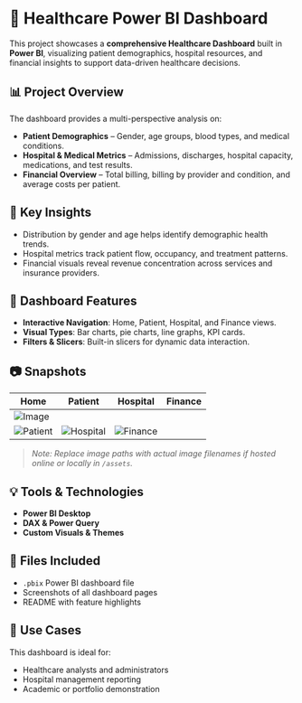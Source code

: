# 🏥 Healthcare Power BI Dashboard

This project showcases a **comprehensive Healthcare Dashboard** built in **Power BI**, visualizing patient demographics, hospital resources, and financial insights to support data-driven healthcare decisions.

## 📊 Project Overview

The dashboard provides a multi-perspective analysis on:

* **Patient Demographics** – Gender, age groups, blood types, and medical conditions.
* **Hospital & Medical Metrics** – Admissions, discharges, hospital capacity, medications, and test results.
* **Financial Overview** – Total billing, billing by provider and condition, and average costs per patient.

## 🎯 Key Insights

* Distribution by gender and age helps identify demographic health trends.
* Hospital metrics track patient flow, occupancy, and treatment patterns.
* Financial visuals reveal revenue concentration across services and insurance providers.

## 🧩 Dashboard Features

* **Interactive Navigation**: Home, Patient, Hospital, and Finance views.
* **Visual Types**: Bar charts, pie charts, line graphs, KPI cards.
* **Filters & Slicers**: Built-in slicers for dynamic data interaction.

## 📷 Snapshots

| Home                                  | Patient                                     | Hospital                                      | Finance                                     |
| ------------------------------------- | ------------------------------------------- | --------------------------------------------- | ------------------------------------------- |
| ![Image](https://github.com/user-attachments/assets/4ec6abd8-97e9-42df-9cff-b642f7a2082a)
 | ![Patient](./assets/Screenshot_Patient.png) | ![Hospital](./assets/Screenshot_Hospital.png) | ![Finance](./assets/Screenshot_Finance.png) |

> *Note: Replace image paths with actual image filenames if hosted online or locally in `/assets`.*

## 💡 Tools & Technologies

* **Power BI Desktop**
* **DAX & Power Query**
* **Custom Visuals & Themes**

## 📁 Files Included

* `.pbix` Power BI dashboard file
* Screenshots of all dashboard pages
* README with feature highlights

## 📌 Use Cases

This dashboard is ideal for:

* Healthcare analysts and administrators
* Hospital management reporting
* Academic or portfolio demonstration
